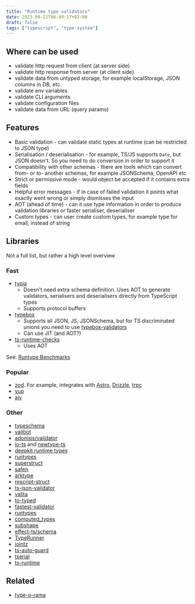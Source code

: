```yaml
---
title: "Runtime type validators"
date: 2023-09-22T06:49:17+02:00
draft: false
tags: ["typescript", "type-system"]
---
```


## Where can be used

- validate http request from client (at server side)
- validate http response from server (at client side)
- validate data from untyped storage, for example localStorage, JSON columns in DB, etc.
- validate env variables
- validate CLI arguments
- validate configuration files
- validate data from URL (query params)

## Features

- Basic validation - can validate static types at runtime (can be restricted to JSON type)
- Serialisation / deserialisation - for example, TS/JS supports `Date`, but JSON doesn't. So you need to do conversion in order to support it
- Compatibility with other schemas - there are tools which can convert from- or to- another schemas, for example JSONSchema, OpenAPI etc
- Strict or permissive mode - would object be accepted if it contains extra fields
- Helpful error messages - if in case of failed validation it points what exactly went wrong or simply dismisses the input
- AOT (ahead of time) - can it use type information in order to produce validation libraries or faster serialiser, deserialiser
- Custom types - can user create custom types, for example type for email, instead of string

## Libraries

Not a full list, but rather a high level overview

### Fast

- [typia](https://github.com/samchon/typia)
  - Doesn't need extra schema definition. Uses AOT to generate validators, serialisers and deserialisers directly from TypeScript types
  - Supports protocol buffers
- [typebox](https://github.com/sinclairzx81/typebox)
  - Supports all JSON, JS, JSONSchema, but for TS discriminated unions you need to use [typebox-validators](https://github.com/jtlapp/typebox-validators)
  - Can use JIT (and AOT?)
- [ts-runtime-checks](https://github.com/GoogleFeud/ts-runtime-checks)
  - Uses AOT

See: [Runtype Benchmarks](https://moltar.github.io/typescript-runtime-type-benchmarks/)

### Popular

- [zod](https://github.com/colinhacks/zod). For example, integrates with [Astro](https://docs.astro.build/en/guides/content-collections/#defining-datatypes-with-zod), [Drizzle](https://orm.drizzle.team/docs/zod), [trpc](https://trpc.io/docs/server/validators#with-zod)
- [yup](https://github.com/jquense/yup)
- [ajv](https://github.com/ajv-validator/ajv)

### Other

- [typeschema](https://typeschema.com/)
- [valibot](https://github.com/fabian-hiller/valibot)
- [adonisjs/validator](https://github.com/adonisjs/validator)
- [io-ts](https://github.com/gcanti/io-ts) and [newtype-ts](https://github.com/gcanti/newtype-ts)
- [deepkit runtime types](https://docs.deepkit.io/english/runtime-types.html)
- [runtypes](https://github.com/pelotom/runtypes)
- [superstruct](https://github.com/ianstormtaylor/superstruct)
- [safen](https://github.com/denostack/safen)
- [arktype](https://github.com/arktypeio/arktype)
- [rescript-struct](https://github.com/DZakh/rescript-struct)
- [ts-json-validator](https://github.com/ostrowr/ts-json-validator)
- [valita](https://github.com/badrap/valita)
- [to-typed](https://github.com/jsoldi/to-typed)
- [fastest-validator](https://github.com/icebob/fastest-validator)
- [runtypes](https://github.com/sant123/runtypes)
- [computed_types](https://github.com/neuledge/computed-types)
- [subshape](https://github.com/paritytech/subshape)
- [effect-ts/schema](https://github.com/effect-ts/schema)
- [TypeRunner](https://github.com/marcj/TypeRunner)
- [jointz](https://github.com/moodysalem/jointz)
- [ts-auto-guard](https://github.com/rhys-vdw/ts-auto-guard)
- [tserial](https://github.com/lukeautry/tserial)
- [ts-runtime](https://github.com/fabiandev/ts-runtime)

## Related

- [type-o-rama](https://github.com/stereobooster/type-o-rama)
